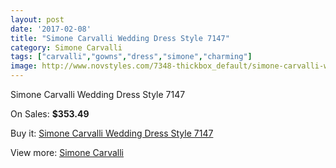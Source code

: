 ```yaml
---
layout: post
date: '2017-02-08'
title: "Simone Carvalli Wedding Dress Style 7147"
category: Simone Carvalli
tags: ["carvalli","gowns","dress","simone","charming"]
image: http://www.novstyles.com/7348-thickbox_default/simone-carvalli-wedding-dress-style-7147.jpg
---
```

Simone Carvalli Wedding Dress Style 7147

On Sales: **$353.49**
<a href="https://www.novstyles.com/en/simone-carvalli/5031-simone-carvalli-wedding-dress-style-7147.html"><amp-img layout="responsive" width="600" height="600" src="//www.novstyles.com/7348-thickbox_default/simone-carvalli-wedding-dress-style-7147.jpg" alt="Simone Carvalli Wedding Dress Style 7147 0" /></a>

Buy it: [Simone Carvalli Wedding Dress Style 7147](https://www.novstyles.com/en/simone-carvalli/5031-simone-carvalli-wedding-dress-style-7147.html "Simone Carvalli Wedding Dress Style 7147")

View more: [Simone Carvalli](https://www.novstyles.com/en/32-simone-carvalli "Simone Carvalli")
